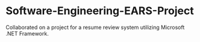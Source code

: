 # Software-Engineering-EARS-Project
Collaborated on a project for a resume review system utilizing Microsoft .NET Framework. 
